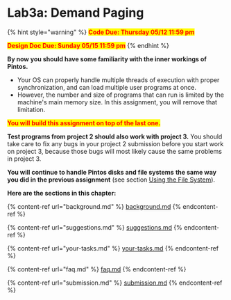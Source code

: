 # Lab3a: Demand Paging

{% hint style="warning" %}
<mark style="color:red;">**Code Due: Thursday 05/12 11:59 pm**</mark>

<mark style="color:red;">**Design Doc Due: Sunday 05/15 11:59 pm**</mark>
{% endhint %}

**By now you should have some familiarity with the inner workings of Pintos.**&#x20;

* Your OS can properly handle multiple threads of execution with proper synchronization, and can load multiple user programs at once.&#x20;
* However, the number and size of programs that can run is limited by the machine's main memory size. In this assignment, you will remove that limitation.

<mark style="background-color:red;"><mark style="color:red;">**You will build this assignment on top of the last one.**<mark style="color:red;"></mark>

**Test programs from project 2 should also work with project 3.** You should take care to fix any bugs in your project 2 submission before you start work on project 3, because those bugs will most likely cause the same problems in project 3.

**You will continue to handle Pintos disks and file systems** **the same way you did in the previous assignment** (see section [Using the File System](../lab2-user-programs/background.md#using-the-file-system)).

**Here are the sections in this chapter:**

{% content-ref url="background.md" %}
[background.md](background.md)
{% endcontent-ref %}

{% content-ref url="suggestions.md" %}
[suggestions.md](suggestions.md)
{% endcontent-ref %}

{% content-ref url="your-tasks.md" %}
[your-tasks.md](your-tasks.md)
{% endcontent-ref %}

{% content-ref url="faq.md" %}
[faq.md](faq.md)
{% endcontent-ref %}

{% content-ref url="submission.md" %}
[submission.md](submission.md)
{% endcontent-ref %}
